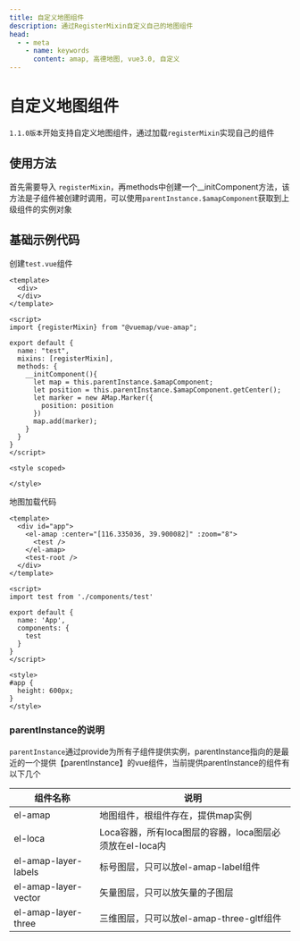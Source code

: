 ```yaml
---
title: 自定义地图组件
description: 通过RegisterMixin自定义自己的地图组件
head:
  - - meta
    - name: keywords
      content: amap, 高德地图, vue3.0, 自定义
---
```


# 自定义地图组件
``1.1.0版本``开始支持自定义地图组件，通过加载``registerMixin``实现自己的组件

## 使用方法
首先需要导入 ``registerMixin``，再methods中创建一个__initComponent方法，该方法是子组件被创建时调用，可以使用``parentInstance.$amapComponent``获取到上级组件的实例对象

## 基础示例代码

创建``test.vue``组件
```vue
<template>
  <div>
  </div>
</template>

<script>
import {registerMixin} from "@vuemap/vue-amap";

export default {
  name: "test",
  mixins: [registerMixin],
  methods: {
    __initComponent(){
      let map = this.parentInstance.$amapComponent;
      let position = this.parentInstance.$amapComponent.getCenter();
      let marker = new AMap.Marker({
        position: position
      })
      map.add(marker);
    }
  }
}
</script>

<style scoped>

</style>

```
地图加载代码
```vue
<template>
  <div id="app">
    <el-amap :center="[116.335036, 39.900082]" :zoom="8">
      <test />
    </el-amap>
    <test-root />
  </div>
</template>

<script>
import test from './components/test'

export default {
  name: 'App',
  components: {
    test
  }
}
</script>

<style>
#app {
  height: 600px;
}
</style>

```

### parentInstance的说明
``parentInstance``通过provide为所有子组件提供实例，parentInstance指向的是最近的一个提供【parentInstance】的vue组件，当前提供parentInstance的组件有以下几个

组件名称 | 说明
---|---|
el-amap | 地图组件，根组件存在，提供map实例
el-loca | Loca容器，所有loca图层的容器，loca图层必须放在el-loca内
el-amap-layer-labels | 标号图层，只可以放el-amap-label组件
el-amap-layer-vector | 矢量图层，只可以放矢量的子图层
el-amap-layer-three | 三维图层，只可以放el-amap-three-gltf组件


